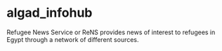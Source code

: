 # algad_infohub
Refugee News Service or ReNS provides news of interest to refugees in Egypt through a network of different sources.

